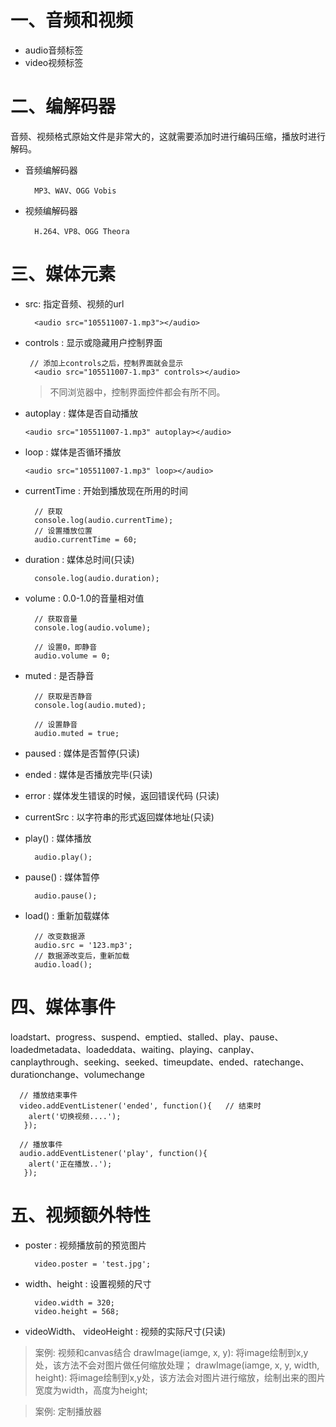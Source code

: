 # 一、音频和视频
- audio音频标签
- video视频标签

# 二、编解码器
音频、视频格式原始文件是非常大的，这就需要添加时进行编码压缩，播放时进行解码。
- 音频编解码器
	```
	  MP3、WAV、OGG Vobis
	```

- 视频编解码器
	```
	  H.264、VP8、OGG Theora
	```

# 三、媒体元素
- src: 指定音频、视频的url
	```
	  <audio src="105511007-1.mp3"></audio>
	```

- controls  :   显示或隐藏用户控制界面
	```
	 // 添加上controls之后，控制界面就会显示
	  <audio src="105511007-1.mp3" controls></audio>
	```
	 > 不同浏览器中，控制界面控件都会有所不同。

- autoplay  :  媒体是否自动播放
	```
	<audio src="105511007-1.mp3" autoplay></audio>
	```

- loop  : 媒体是否循环播放
	```
	<audio src="105511007-1.mp3" loop></audio>
	```

- currentTime  :  开始到播放现在所用的时间
	```
	  // 获取
	  console.log(audio.currentTime);
	  // 设置播放位置
	  audio.currentTime = 60;
	```

- duration  :  媒体总时间(只读)
	```
	  console.log(audio.duration);
	```

- volume  :   0.0-1.0的音量相对值
	```
	  // 获取音量
	  console.log(audio.volume);   

	  // 设置0，即静音
	  audio.volume = 0;
	```

- muted  :   是否静音
	```
	  // 获取是否静音
	  console.log(audio.muted);  

	  // 设置静音
	  audio.muted = true;
	```

- paused  :   媒体是否暂停(只读)

- ended   :   媒体是否播放完毕(只读)

- error   :  媒体发生错误的时候，返回错误代码 (只读)

- currentSrc  :   以字符串的形式返回媒体地址(只读)

- play()  :  媒体播放
	```
	  audio.play();
	```

- pause()  :  媒体暂停
	```
	  audio.pause();
	```

- load()  :  重新加载媒体
	```
	  // 改变数据源
	  audio.src = '123.mp3';
	  // 数据源改变后，重新加载
	  audio.load();
	```

# 四、媒体事件
loadstart、progress、suspend、emptied、stalled、play、pause、loadedmetadata、loadeddata、waiting、playing、canplay、canplaythrough、seeking、seeked、timeupdate、ended、ratechange、durationchange、volumechange
```
  // 播放结束事件
  video.addEventListener('ended', function(){	// 结束时
    alert('切换视频....');
   });

  // 播放事件
  audio.addEventListener('play', function(){
    alert('正在播放..');
   });
```

# 五、视频额外特性
- poster  :   视频播放前的预览图片
	```
	  video.poster = 'test.jpg';
	```

- width、height  :   设置视频的尺寸
	```
	  video.width = 320;
	  video.height = 568;
	```

- videoWidth、 videoHeight  :   视频的实际尺寸(只读)


> 案例: 视频和canvas结合
drawImage(iamge, x, y): 将image绘制到x,y处，该方法不会对图片做任何缩放处理；
drawImage(iamge, x, y, width, height): 将image绘制到x,y处，该方法会对图片进行缩放，绘制出来的图片宽度为width，高度为height;

> 案例: 定制播放器